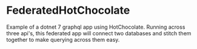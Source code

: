# FederatedHotChocolate
Example of a dotnet 7 graphql app using HotChocolate. Running across three api's, this federated app will connect two databases and stitch them together to make querying across them easy.
